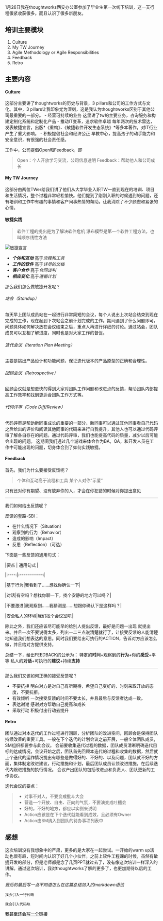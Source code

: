   1月26日我在thoughtworks西安办公室参加了毕业生第一次线下培训，这一天行程很紧收获很多，而且认识了很多新朋友。
  ## 培训主要模块
  1. Culture
  2. My TW Journey
  3. Agile Methodology or Agile Responsibilities
  4. Feedback
  5. Retro
  ## 主要内容
  #### Culture
  这部分主要讲了thoughtworks的历史与背景，3 pillars和公司的工作方式与文化。其中，3 pillars让我印象尤为深刻，这是我认为thoughtworks区别于其他公司最重要的一部分。
     - 经营可持续的业务 
       这里讲了tw的主要业务，咨询服务和构建定制化系统和定制化产品
     - 推动IT变革，追求软件卓越
       每年两次的技术雷达，发表敏捷宣言，出版*《重构》*、*《敏捷软件开发生态系统》*等多本著作，对IT行业产生了重大影响。
     - 积极提倡社会和经济公正
       早教中心，提高孩子的动手能力和安全意识，有很强的社会责任感。

   工作中，公司提倡Open和Feedback，即
  >Open：个人开放学习交流，公司信息透明
  >Feedback：帮助他人和公司成长

   #### My TW Journey
   这部分由两位TWer给我们讲了他们从大学毕业入职TW一直到现在的培训、项目和生活情况，整个过程非常轻松愉快。他们提到了刚刚入职的时候遇到的问题，还有培训和工作中有趣的事情和客户同事热情的帮助。让我消除了不少顾虑和紧张的心情。
  #### 敏捷实践
  >软件工程的提出是为了解决软件危机
  >瀑布模型是第一个软件工程方法，也叫顺序线性方法

  ![敏捷宣言](https://ask.qcloudimg.com/http-save/developer-news/inyarxoqra.jpeg)
  + ***个体和互动*** 高于*流程和工具*
  + ***工作的软件*** 高于*详尽的文档*
  + ***客户合作*** 高于*合同谈判*
  + ***相应变化*** 高于*遵循计划*

  那么我们怎么做敏捷开发呢？
  ###### 站会（Standup）
  每天早上团队成员站在一起进行非常简短的会议，每个人说出上次站会结束到现在完成的工作，现在起到下次站会之前计划完成的工作，期间遇到了什么问题即可。问题具体如何解决放在会议结束之后，重点人再进行详细的讨论。通过站会，团队成员可以互相了解进度，同时也是对大家工作的督促。
  ###### 迭代会议（Iteration Plan Meeting）
  主要是挑出产品设计和功能问题，保证迭代版本的产品原型的正确和合理性。
  ###### 回顾会议（Retrospective）
  回顾会议就是想更快的得到大家对团队工作问题和改进点的反馈，帮助团队内部提高工作效率和找到更适合团队工作方式等。
  ###### 代码评审（Code Diff/Review）
  代码评审是帮助新同事成长的重要的一部分，新同事可以通过其他同事看自己代码之后给出的评价和阅读其他同事的代码来进行自我提升，其他人也可以通过代码评审了解各自存在的问题。通过代码评审，我们也能提高代码的质量，减少以后可能会出现的问题。
  这期间我们通过几个游戏来体会作为BA，QA，和开发人员在工作中可能出现的问题，切身体会到了如何实践敏捷。
  #### Feedback
  首先，我们为什么要接受反馈呢？
  >个体和互动高于流程和工具
  >某个人对你“示爱”

  只有还对你有期望、没有放弃你的人，才会在你犯错的时候对你提出意见
***
  我们如何给出反馈呢？

  反馈的套路-SBI：
  - 在什么情况下（Situation）
  - 观察到的行为（Behavior）
  - 造成的影响（Impact）
  - 反思（Reflection）（可选）

  下面是一些反馈的通用句式：

|要点 | 通用句式 |

|:----:|:------------:|

|基于行为|我看到了......想找你确认一下|

|对话|有空吗？想找你聊一下，找个安静的地方可以吗？|

|不要激进|我观察到......我猜测是......想跟你确认下是这样吗？|

|安全私人的环境|我们找个会议室吧|

  除此之外，我们还应该尽可能早的给别人提出反馈，最好是问题一出现  就提出来。并且一次不要说得太多，列出一二三点说清楚就行了，让接受反馈的人能清楚地知道我们想表达的意思。同时我们要给出可执行的ACTION，告诉对方应该怎么做，并且给对方提供支持。

  总结一下，给出FEEDBACK的公示为：
  特定的**时间**+观察到的**行为**+你的**感受**+平等 私人的**对话**+可执行的**建议**+持续**支持**
***
  那么我们又该如何正确的接受反馈呢？
  * 不要抗拒
    明白对方是对自己有所期待，希望自己变好的，时刻采取开放的态度，不要抗拒。
  * 有效倾听
    一次接受反馈的时间不要太长，并且最后与反馈者达成一致。
  * 表达谢谢
    感谢对方帮助自己提高和成长
  * 采取行动 
    积极付出行动去提升
  #### Retro
  团队通过对本迭代的工作过程进行回顾，分析团队的改进空间，回顾会是保持团队持续改善的重要工具。一般在下个迭代的计划会议之前开展，一般全体团队成员，SM组织都要参与此会议。
  会前要收集迭代过程的数据，团队成员清晰明确迭代目标的达成情况，会议开始之后，团队首先回顾本迭代的过程和收集的数据，然后就上个迭代的运作情况提出有哪些是做得好的、不好的、以及问题，团队就不好的方面，集体制定改进建议，行动措施和计划，最后团队成员认领改进措施，在后续迭代内跟进措施的执行情况。
  会议产出团队的包括改进点和负责人、团队更新的工作协议。

  迭代会议的要点：
  >* 对事不对人，不要变成批斗大会
  >* 营造一个开放、自由、正向的气氛，不要演变成吐槽会
  >* 好的，不好的地方，都应以实例来说明
  >* Action应该是在下个迭代就能看到成效，且必须有Owner
  >* Action由SM纳入到团队的待办事项列表中

  ## 感想
  这次培训没有我想象中的严肃，更多的是大家在一起尝试。一开始的warm up活动也很有趣，短时间内认识了好几个小伙伴。之前上软件工程课的时候，虽然有敏捷开发的部分，但是老师都是念了几页PPT就过去了，没有像这次培训一样深入的讲解。通过这次培训，我对thoughtworks了解的更多了，也更加期待以后的工作。


*最后的最后写一点不知道怎么在这篇总结加入的markdown语法*

`我会引入一行代码`

```
我会引入代码块
```

[我甚至还会写一个链接](https://github.com)
